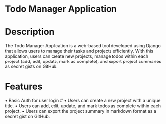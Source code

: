 # Todo Manager Application

# Description
The Todo Manager Application is a web-based tool developed using Django that allows users to manage their tasks and projects efficiently. With this application, users can create new projects, manage todos within each project (add, edit, update, mark as complete), and export project summaries as secret gists on GitHub.
# Features
• Basic Auth for user login #
• Users can create a new project with a unique title.
• Users can add, edit, update, and mark todos as complete within each project.
• Users can export the project summary in markdown format as a secret gist on GitHub.
